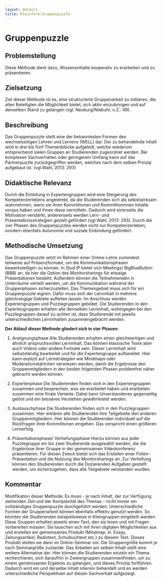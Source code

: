 ```yaml
---
layout: default
title: Kleinform:Gruppenpuzzle
---
```

# Gruppenpuzzle

## Problemstellung
Diese Methode dient dazu, Wissensinhalte kooperativ zu erarbeiten und zu präsentieren.

## Zielsetzung
Ziel dieser Methode ist es, eine strukturierte Gruppenarbeit zu initiieren, die allen Beteiligten die Möglichkeit bietet, sich aktiv einzubringen und auf denselben Stand zu gelangen (vgl. Neuburg/Niebuhr, o.Z.: 49).

## Beschreibung
Das Gruppenpuzzle stellt eine der bekanntesten Formen des wechselseitigen Lehren und Lernens (WELL) dar. Der zu behandelnde Inhalt wird in drei bis fünf Themenblöcke aufgeteilt, welche wiederum entsprechend vielen Gruppen an Studierenden zugeordnet werden. Bei komplexen Sachverhalten oder geringerem Umfang kann auf das Partnerpuzzle zurückgegriffen werden, welches nach dem selben Prinzip aufgebaut ist. (vgl.Wahl, 2013: 293)

## Didaktische Relevanz
Durch die Einteilung in Expertengruppen wird eine Steigerung des Kompetenzerlebens angestrebt, da die Studierenden sich als selbstwirksam wahrnehmen, wenn sie ihren Kommilitonen und Kommilitoninnen Inhalte voraus haben und ihnen diese vermitteln. Dadurch wird einerseits die Motivation verstärkt, andererseits werden Lern- und Präsentationsstrategien gezielt gefördert (vgl.Wahl, 2013: 293). Durch die vier Phasen des Gruppenpuzzles werden nicht nur Kompetenzerleben, sondern ebenfalls Autonomie und soziale Einbindung gefördert.

## Methodische Umsetzung
Das Gruppenpuzzle setzt im Rahmen einer Online-Lehre zumindest teilweise auf Präsenzformate, um die Kommunikationsphasen bewerkstelligen zu können. In Stud.IP bietet sich Meetings/ BigBlueButton (BBB) an, da hier die Option des Monitorsharings für etwaige Präsentationen besteht. Außerdem können die Teilnehmenden in Unterräume verteilt werden, um die Kommunikation während der Gruppenphasen sicherzustellen.
Das Themengebiet muss sich für ein Gruppenpuzzle eignen. Dafür muss sich der Lerninhalt in mehrere gleichrangige Gebiete aufteilen lassen. Im Anschluss werden Expertengruppen und Puzzlegruppen gebildet. Die Studierenden in den Expertengruppen erhalten alle denselben Lerninhalt, wohingegen bei den Puzzlegruppen darauf zu achten ist, dass Studierende mit jeweils unterschiedlichen Lerninhalten zusammengebracht werden.

**Der Ablauf dieser Methode gliedert sich in vier Phasen:**

1. Aneignungsphase
Alle Studierenden erhalten einen gleichwertigen und ähnlich anspruchsvollen Lerninhalt. Das können klassische Texte aber auch Videos oder andere Formate sein. Dieser Lerninhalt wird selbstständig bearbeitet und für die Expertengruppe aufbereitet. Hier kann explizit auf Lernstrategien wie Mindmaps oder Moderationskärtchen verwiesen werden, damit die Ergebnisse den Gruppenmitgliedern in den beiden folgenden Phasen problemfrei näher gebracht werden können.

2. Expertenphase
Die Studierenden finden sich in den Expertengruppen zusammen und besprechen, was sie erarbeitet haben und erarbeiten zusammen eine finale Variante. Dabei kann Unverstandenes gegenseitig gelöst und ein besseres Verstehen gewährleistet werden.

3. Austauschphase
Die Studierenden finden sich in den Puzzlegruppen zusammen. Hier erklären alle Studierenden ihre Teilgebiete den anderen Gruppenmitgliedern. Hier können die Studierenden individuell auf die Rückfragen ihrer Kommilitonen eingehen. Das verspricht einen größeren Lernerfolg.

4. Präsentationsphase/ Vertiefungsphase
Hierzu können aus jeder Puzzlegruppe ein bis zwei Studierende ausgewählt werden, die die Ergebnisse ihrer Gruppe in der gemeinsamen Videokonferenz präsentieren. Für diesen Zweck bietet sich das Erstellen einer Folien-Präsentation und die Nutzung des Monitorsharings an. Zur Vertiefung können den Studierenden durch die Dozierenden Aufgaben gestellt werden, um sicherzugehen, dass alle Teilgebiete verstanden wurden.


## Kommentar
Modifikation dieser Methode:
Es muss - je nach Inhalt, der zur Verfügung stehenden Zeit und der Komplexität des Themas - nicht immer ein vollständiges Gruppenpuzzle durchgeführt werden. Unterschiedliche Formen der Gruppenarbeit können ebenfalls effektiv genutzt werden. So könnten die Studierenden beispielsweise in Kleingruppen eingeteilt werden. Diese Gruppen erhalten jeweils einen Text, den sie lesen und mit Fragen vorbereiten müssen. Sie tauschen sich mit ihren digitalen Möglichkeiten aus und erstellen ein gemeinsames Produkt (Mindmap, kl. Essay, Zeitungsartikel, Radiotext, Schulbuchtext etc.) zu diesem Text. Dieses Produkt stellen sie dann im Online-Seminar vor. Die Gruppengröße kommt je nach Seminargröße zustande.
Das Arbeiten am selben Inhalt stellt eine weitere Alternative dar. Hier können die Studierenden einzeln ein Thema recherchieren, sich daraufhin in Zweiergruppen zusammenfinden, um zu einem gemeinsamen Ergebnis zu gelangen, und dieses Prinzip fortführen. Dadurch wird ein und derselbe Inhalt intensiv behandelt und es werden unterschiedliche Perspektiven auf diesen Sachverhalt aufgezeigt.




